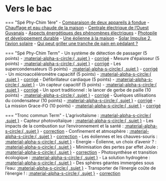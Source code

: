 # Vers le bac

=== "Spé Phy-Chim 1ère"
    - [Comparaison de deux appareils à fondue](/assets/sujets/pc/1re/AppareilsFondue.pdf)
    - [Chauffage et eau chaude de la maison](/assets/sujets/pc/1re/ChauffeEau.pdf)
    - [Centrale électrique de l’Ouest Guyanais](/assets/sujets/pc/1re/ElectrolyseH2Guyane_0.pdf)
    - [Aspects énergétiques des phénomènes électriques](/assets/sujets/pc/1re/Electromenager.pdf)
    - [Photopile et développement durable](/assets/sujets/pc/1re/Photopile.pdf)
    - [Une éolienne à la maison](/assets/sujets/pc/1re/Pile.pdf)
    - [Solar Impulse 2, l’avion solaire](/assets/sujets/pc/1re/SolarImpulse.pdf)
    - [Qui peut griller une tranche de pain en pédalant ?](/assets/sujets/pc/1re/VeloGrillePain.pdf)

=== "Spé Phy-Chim Term"
    - Un système de détection de passager (5 points) - [:material-alpha-s-circle:{ .sujet }](/assets/sujets/pc/term/2021-03-Metro-Sujet2-ExoB-CondensateurSiege-5pts.pdf) - [corrigé](/assets/sujets/pc/term/2021-03-Metro-Sujet2-ExoB-Correction-CondensateurSiege-5pts.pdf)
    - Mesure d'épaisseur (5 points) - [:material-alpha-s-circle:{ .sujet }](/assets/sujets/pc/term/2021-06-Metro-ExoB-Sujet2-Microscope-RC-5pts_0.pdf) - [corrigé](/assets/sujets/pc/term/2021-06-Metro-ExoB-Sujet2-Microscope-RC-5pts-Correction.pdf)
    - Les supercondensateurs (5 points) - [:material-alpha-s-circle:{ .sujet }](/assets/sujets/pc/term/2021-Liban-Sujet1-ExoA-Sujet-Supercondensateur-5pts.pdf) - [corrigé](/assets/sujets/pc/term/2021-Liban-Sujet1-ExoA-Correction-Supercondensateur-5pts.pdf)
    - Un microaccéléromètre capacitif (5 points) - [:material-alpha-s-circle:{ .sujet }](/assets/sujets/pc/term/2021-Sujet-Zero-Exo2-RC-Accelerometre-5pts.pdf) - [corrigé](/assets/sujets/pc/term/2021-Sujet-Zero-Exo2-Correction-RC-Accelerometre-5pts.pdf)
    - Défibrillateur cardiaque (5 points) - [:material-alpha-s-circle:{ .sujet }](/assets/sujets/pc/term/2022-Metropole-J1-ExoC-Sujet-DefibrillateurCardiaqueRC-5pts.pdf)
    - Un capteur capacitif (5 points) - [:material-alpha-s-circle:{ .sujet }](/assets/sujets/pc/term/2022-Polynesie-J2-ExoA-Sujet-Capteur-capacitif-5pts.pdf) - [corrigé](/assets/sujets/pc/term/2022-Polynesie-J2-ExoA-Correction-Capteur-capacitif-5pts.pdf)
    - Un sport traditionnel : le lancer de gerbe de paille (10 points) - [:material-alpha-s-circle:{ .sujet }](/assets/sujets/pc/term/2021-AmNord-Sujet1-Exo1-LancerGerbe10pts.pdf) - [corrigé](/assets/sujets/pc/term/2021-AmNord-Sujet1-Exo1-LancerGerbe-10pts-Correction.pdf)
    - Quelques utilisations du condensateur (10 points) - [:material-alpha-s-circle:{ .sujet }](/assets/sujets/pc/term/2022-CentresEtrangers2-J2-Exo1-Sujet-CondensateurAccelerateur-10pts.pdf) - [corrigé](/assets/sujets/pc/term/2022-CentresEtrangers2-J2-Exo1-Correction-CondensateurAccelerateur-10pts.pdf)
    - La mission Grace-FO (10 points) - [:material-alpha-s-circle:{ .sujet }](/assets/sujets/pc/term/2021-AmNord-Sujet2-Exo1-SatelliteGraceFo-10pts.pdf) - [corrigé](/assets/sujets/pc/term/2021-AmNord-Sujet2-Exo1-SatelliteGraceFo-10pts-Correction.pdf)

=== "Tronc commun Term"
    - L'agrivoltaïsme : [:material-alpha-s-circle:{ .sujet }](/assets/sujets/es/term/Agrivoltaisme-TermEnergie-Sujet.pdf)
    - Capteur photovoltaïque : [:material-alpha-s-circle:{ .sujet }](/assets/sujets/es/term/CapteurPhotovoltaique-TermEnergie-Sujet.pdf)
    - Les impacts de la combustion sur l’environnement et la santé : [:material-alpha-s-circle:{ .sujet }](/assets/sujets/es/term/CombustionSante-TermEnergie-Sujet.pdf) - [correction](/assets/sujets/es/term/CombustionSante-TermEnergie-Correction.pdf)
    - Confinement et atmosphère : [:material-alpha-s-circle:{ .sujet }](/assets/sujets/es/term/ConfinementAtmosphere-TermEnergie-Sujet.pdf) - [correction](/assets/sujets/es/term/ConfinementAtmosphere-TermEnergie-Correction.pdf)
    - Les éoliennes et les chauves-souris : [:material-alpha-s-circle:{ .sujet }](/assets/sujets/es/term/EolienneChauvesSouris-TermEnergie-Sujet.pdf)
    - Energie – Éolienne, un choix d’avenir ? : [:material-alpha-s-circle:{ .sujet }](/assets/sujets/es/term/Eolienne-TermEnergie-Sujet.pdf)
    - Minimisation des pertes par effet Joule : [:material-alpha-s-circle:{ .sujet }](/assets/sujets/es/term/MinimisationPertesEffetJoule-TermEnergie-Sujet.pdf) - [correction](/assets/sujets/es/term/MinimisationPertesEffetJoule-TermEnergie-Correction.pdf)
    - Photosynthèse et transition écologique : [:material-alpha-s-circle:{ .sujet }](/assets/sujets/es/term/PhotosyntheseTransitionEcolo-TermEnergie-Sujet.pdf)
    - La solution hydrogène : [:material-alpha-s-circle:{ .sujet }](/assets/sujets/es/term/SolutionHydrogene-TermEnergie-Sujet.pdf)
    - Des sphères géantes immergées sous l’eau: [:material-alpha-s-circle:{ .sujet }](/assets/sujets/es/term/SpheresGeantes-TermEnergie-Sujet.pdf)
    - Transporter de l’énergie coûte de l’énergie ! : [:material-alpha-s-circle:{ .sujet }](/assets/sujets/es/term/TransporterE-TermEnergie-Sujet.pdf) - [correction](/assets/sujets/es/term/TransporterE-TermEnergie-Correction.pdf)